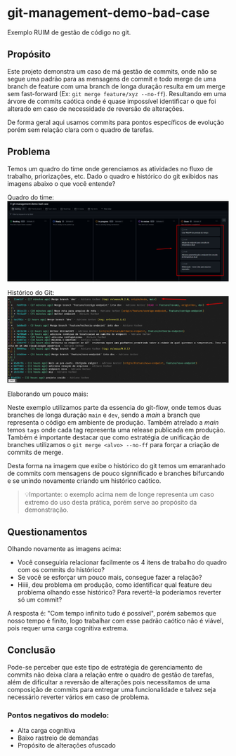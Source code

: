 # git-management-demo-bad-case
Exemplo RUIM de gestão de código no git.

## Propósito

Este projeto demonstra um caso de má gestão de commits, onde não se segue uma padrão para as mensagens de commit e todo merge de uma branch de feature com uma branch de longa duração resulta em um merge sem fast-forward (Ex: `git merge feature/xyz --no-ff`).
Resultando em uma árvore de commits caótica onde é quase impossível identificar o que foi alterado em caso de necessidade de reversão de alterações.

De forma geral aqui usamos commits para pontos específicos de evolução porém sem relação clara com o quadro de tarefas.

## Problema

Temos um quadro do time onde gerenciamos as atividades no fluxo de trabalho, priorizações, etc.
Dado o quadro e histórico do git exibidos nas imagens abaixo o que você entende?

Quadro do time:
![Board do Time.png](.docs/assets/board_view.png)

Histórico do Git:
![Histórico GIT](.docs/assets/git_history.png)

Elaborando um pouco mais:

Neste exemplo utilizamos parte da essencia do git-flow, onde temos duas branches de longa duração `main` e `dev`, sendo a _main_ a branch que representa o código em ambiente de produção.
Também atrelado a _main_ temos `tags` onde cada tag representa uma release publicada em produção.
Também é importante destacar que como estratégia de unificação de branches utilizamos o `git merge <alvo> --no-ff` para forçar a criação de commits de merge.

Desta forma na imagem que exibe o histórico do git temos um emaranhado de commits com mensagens de pouco signnificado e branches bifurcando e se unindo novamente criando um histórico caótico.
> 💡Importante: o exemplo acima nem de longe representa um caso extremo do uso desta prática, porém serve ao propósito da demonstração.

## Questionamentos

Olhando novamente as imagens acima:
- Você conseguiria relacionar facilmente os 4 itens de trabalho do quadro com os commits do histórico?
- Se você se esforçar um pouco mais, consegue fazer a relação?
- Hiiii, deu problema em produção, como identificar qual feature deu problema olhando esse histórico? Para revertê-la poderíamos reverter só um commit?

A resposta é: "Com tempo infinito tudo é possível", porém sabemos que nosso tempo é finito, logo trabalhar com esse padrão caótico não é viável, pois requer uma carga cognitiva extrema.

## Conclusão

Pode-se perceber que este tipo de estratégia de gerenciamento de commits não deixa clara a relação entre o quadro de gestão de tarefas, além de dificultar a reversão de alterações pois necessitamos de uma composição de commits para entregar uma funcionalidade e talvez seja necessário reverter vários em caso de problema.

### Pontos negativos do modelo:

- Alta carga cognitiva
- Baixo rastreio de demandas
- Propósito de alterações ofuscado
